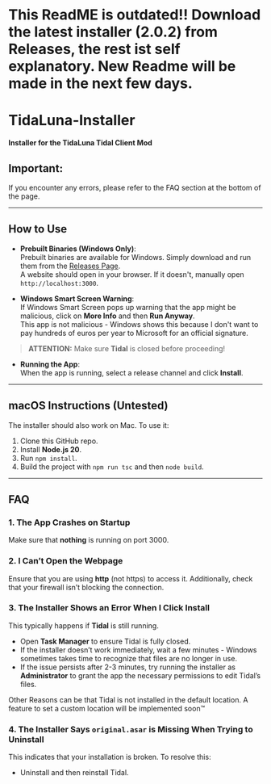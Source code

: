 # This ReadME is outdated!! Download the latest installer (2.0.2) from Releases, the rest ist self explanatory. New Readme will be made in the next few days.








# TidaLuna-Installer

**Installer for the TidaLuna Tidal Client Mod**

## Important:

If you encounter any errors, please refer to the FAQ section at the bottom of the page.

---

## How to Use

- **Prebuilt Binaries (Windows Only)**:  
  Prebuilt binaries are available for Windows. Simply download and run them from the [Releases Page](http://localhost:3000).  
  A website should open in your browser. If it doesn't, manually open `http://localhost:3000`.

- **Windows Smart Screen Warning**:  
  If Windows Smart Screen pops up warning that the app might be malicious, click on **More Info** and then **Run Anyway**.  
  This app is not malicious - Windows shows this because I don't want to pay hundreds of euros per year to Microsoft for an official signature.

> **ATTENTION:** Make sure **Tidal** is closed before proceeding!

- **Running the App**:  
  When the app is running, select a release channel and click **Install**.

---

## macOS Instructions (Untested)

The installer should also work on Mac. To use it:

1. Clone this GitHub repo.
2. Install **Node.js 20**.
3. Run `npm install`.
4. Build the project with `npm run tsc` and then `node build`.

---

## FAQ

### 1. The App Crashes on Startup

Make sure that **nothing** is running on port 3000.

### 2. I Can’t Open the Webpage

Ensure that you are using **http** (not https) to access it. Additionally, check that your firewall isn’t blocking the connection.

### 3. The Installer Shows an Error When I Click Install

This typically happens if **Tidal** is still running.

- Open **Task Manager** to ensure Tidal is fully closed.
- If the installer doesn’t work immediately, wait a few minutes - Windows sometimes takes time to recognize that files are no longer in use.
- If the issue persists after 2-3 minutes, try running the installer as **Administrator** to grant the app the necessary permissions to edit Tidal’s files.

Other Reasons can be that Tidal is not installed in the default location. A feature to set a custom location will be implemented soon™

### 4. The Installer Says `original.asar` is Missing When Trying to Uninstall

This indicates that your installation is broken. To resolve this:

- Uninstall and then reinstall Tidal.
